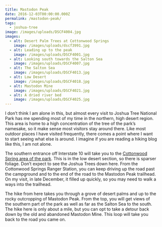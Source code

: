 ```yaml
---
title: Mastodon Peak
date: 2016-12-03T00:00:00.000Z
permalink: /mastodon-peak/
tags:
  - joshua-tree
image: /images/uploads/DSCF4004.jpg
images:
  - alt: Desert Palm Trees at Cottonwood Springs
    image: /images/uploads/dscf3991.jpg
  - alt: Leading up to the peak
    image: /images/uploads/DSCF4001.jpg
  - alt: Looking south towards the Salton Sea
    image: /images/uploads/DSCF4007.jpg
  - alt: The Salton Sea
    image: /images/uploads/DSCF4013.jpg
  - alt: Low Desert
    image: /images/uploads/DSCF4018.jpg
  - alt: Mastodon Mine
    image: /images/uploads/DSCF4021.jpg
  - alt: A dried river bed
    image: /images/uploads/DSCF4025.jpg
---
```

I don’t think I am alone in this, but almost every visit to Joshua Tree National Park has me spending most of my time in the northern, high desert region. This area is home to a high concentration of the tree of the park’s namesake, so it make sense most visitors stay around there. Like most outdoor places I have visited frequently, there comes a point where I want to start seeing what else is around. I imagine if you are reading a hiking blog like this, I am not alone.

The southern entrance off Interstate 10 will take you to the <a href="https://www.nps.gov/jotr/planyourvisit/cottonwood.htm">Cottonwood Spring area of the park</a>. This is in the low desert section, so there is sparser foliage. Don’t expect to see the Joshua Trees down here. From the Cottonwood Springs Ranger Station, you can keep driving up the road past the campground and to the end of the road to the Mastodon Peak trailhead. On my visit, in late December, it filled up quickly, so you may need to walk a ways into the trailhead.

The hike from here takes you through a grove of desert palms and up to the rocky outcropping of Mastodon Peak. From the top, you will get views of the southern part of the park as well as far as the Salton Sea to the south. The hike here is only about a mile, but you can opt to take a detour back down by the old and abandoned Mastodon Mine. This loop will take you back to the road you came on.



